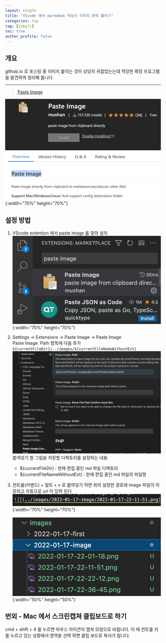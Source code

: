```yaml
---
layout: single 
title: "VScode 에서 markdown 작성시 이미지 편히 붙이기"
categories: tip
tag: [jekyll]
toc: true
author_profile: false
---
```


## 개요

github.io 로 포스팅 중 이미지 붙이는 것이 상당히 귀찮았는는데 적당한 확장 프로그램을 발견하여 정리해 봅니다.
- - -  
> [Paste Image](https://marketplace.visualstudio.com/items?itemName=mushan.vscode-paste-image)

![](/images/2022-01-17-image/2022-01-17-22-01-18.png){:width="70%" height="70%"}

## 설정 방법

1. VScode extention 에서 paste image 를 찾아 설치
![](/images/2022-01-17-image/2022-01-17-22-11-51.png){:width="70%" height="70%"}

2. Settings -> Extensions -> Paste Image -> Paste Image  
   Paste Image: Path 항목에 다음 추가 `${currentFileDir}/../images/${currentFileNameWithoutExt}`
![](/images/2022-01-17-image/2022-01-17-22-22-12.png)
붙여넣기 할 그림을 저장할 디렉토리를 설정하는 내용.  
   - \$\{currentFileDir\} : 현재 편집 중인 md 파일 디렉토리  
   - \$\{currentFileNameWithoutExt\} : 현재 편집 중인 md 파일의 파일명

3. 컨트롤(커맨드) + 알트 + v 로 붙여넣기 하면 위의 설정한 경로에 image 파일이 저장되고 자동으로 url 이 입력 된다  
![](/images/2022-01-17-image/2022-01-17-22-36-45.png){:width="70%" height="70%"}  <br><br>
![](/images/2022-01-17-image/2022-01-17-22-37-28.png){:width="50%" height="50%"}


## 번외 - Mac 에서 스크린캡쳐 클립보드로 하기

<div class="notice">
cmd + shift + 4 를 누르면 마우스 아이콘이 캡쳐 모양으로 바뀝니다.  
이 때 컨트롤 키를 누르고 있는 상황에서 영역을 선택 하면 클립 보드로 복사가 됩니다.
</div>